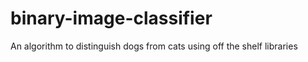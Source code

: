 binary-image-classifier
=======================

An algorithm to distinguish dogs from cats using off the shelf libraries
